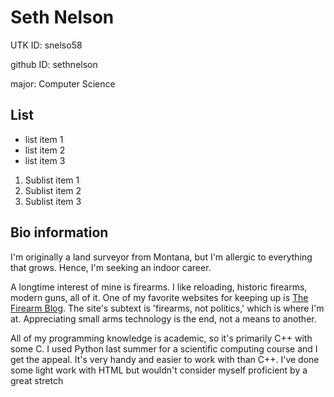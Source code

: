 # Seth Nelson
UTK ID: snelso58

github ID: sethnelson

major: Computer Science

## List
* list item 1
* list item 2
* list item 3
1. Sublist item 1
2. Sublist item 2
3. Sublist item 3

## Bio information
I'm originally a land surveyor from Montana, but I'm allergic to everything that grows. Hence, I'm seeking an indoor career.

A longtime interest of mine is firearms. I like reloading, historic firearms, modern guns, all of it. One of my favorite websites for keeping up is [The Firearm Blog](https://www.thefirearmblog.com/). The site's subtext is 'firearms, not politics,' which is where I'm at. Appreciating small arms technology is the end, not a means to another.

All of my programming knowledge is academic, so it's primarily C++ with some C. I used Python last summer for a scientific computing course and I get the appeal. It's very handy and easier to work with than C++. I've done some light work with HTML but wouldn't consider myself proficient by a great stretch


